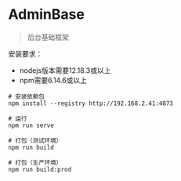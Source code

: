 # AdminBase

> 后台基础框架

安装要求：
- nodejs版本需要12.18.3或以上
- npm需要6.14.6或以上

```shell
# 安装依赖包
npm install --registry http://192.168.2.41:4873

# 运行
npm run serve

# 打包（测试环境）
npm run build

# 打包（生产环境）
npm run build:prod
```

